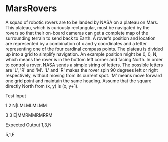 # MarsRovers 
A squad of robotic rovers are to be landed by NASA on a plateau on Mars. This plateau, which is curiously rectangular, must be navigated by the rovers so that their on-board cameras can get a complete map of the surrounding terrain to send back to Earth.
A rover's position and location are represented by a combination of x and y coordinates and a letter representing one of the four cardinal compass points. The plateau is divided up into a grid to simplify navigation. An example position might be 0, 0, N, which means the rover is in the bottom left corner and facing North.
In order to control a rover, NASA sends a simple string of letters. The possible letters are 'L', 'R' and 'M'. 'L' and 'R' makes the rover spin 90 degrees left or right respectively, without moving from its current spot. 'M' means move forward one grid point and maintain the same heading.
Assume that the square directly North from (x, y) is (x, y+1).


Test Input

1 2 N|LMLMLMLMM

3 3 E|MMRMMRMRRM


Expected Output
1,3,N

5,1,E

